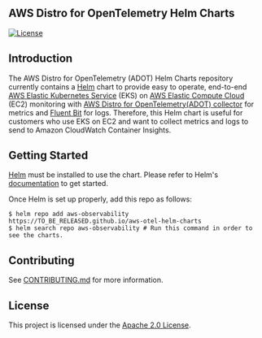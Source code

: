 ## AWS Distro for OpenTelemetry Helm Charts 
[![License](https://img.shields.io/badge/License-Apache%202.0-blue.svg)](https://opensource.org/licenses/Apache-2.0)

## Introduction
The AWS Distro for OpenTelemetry (ADOT) Helm Charts repository currently contains a [Helm](https://helm.sh/) chart to provide easy to operate, end-to-end  [AWS Elastic Kubernetes Service](https://aws.amazon.com/eks/) (EKS) on [AWS Elastic Compute Cloud](https://aws.amazon.com/ec2/) (EC2) monitoring with [AWS Distro for OpenTelemetry(ADOT) collector](https://docs.aws.amazon.com/AmazonCloudWatch/latest/monitoring/Container-Insights-EKS-otel.html) for metrics and [Fluent Bit](https://docs.aws.amazon.com/AmazonCloudWatch/latest/monitoring/Container-Insights-setup-logs-FluentBit.html) for logs.
Therefore, this Helm chart is useful for customers who use EKS on EC2 and want to collect metrics and logs to send to Amazon CloudWatch Container Insights.

## Getting Started

[Helm](https://helm.sh/) must be installed to use the chart. Please refer to Helm's [documentation](https://helm.sh/docs/) to get started.

Once Helm is set up properly, add this repo as follows:
```console
$ helm repo add aws-observability https://TO_BE_RELEASED.github.io/aws-otel-helm-charts
$ helm search repo aws-observability # Run this command in order to see the charts.
```

## Contributing 

See [CONTRIBUTING.md](./CONTRIBUTING.md) for more information.

## License

This project is licensed under the [Apache 2.0 License](https://github.com/prometheus-community/helm-charts/blob/main/LICENSE).